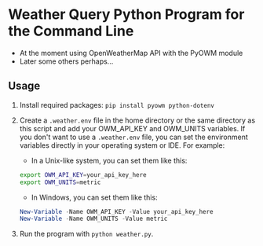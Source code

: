 # Weather Query Python Program for the Command Line

- At the moment using OpenWeatherMap API with the PyOWM module
- Later some others perhaps...

## Usage

1. Install required packages: `pip install pyowm python-dotenv`

2. Create a `.weather.env` file in the home directory or the same directory
as this script and add your OWM_API_KEY and OWM_UNITS variables.
If you don't want to use a `.weather.env` file, you can set the environment
variables directly in your operating system or IDE.
For example:

    - In a Unix-like system, you can set them like this:

    ```bash
    export OWM_API_KEY=your_api_key_here
    export OWM_UNITS=metric
    ```

    - In Windows, you can set them like this:

    ```powershell
    New-Variable -Name OWM_API_KEY -Value your_api_key_here
    New-Variable -Name OWM_UNITS -Value metric
    ```

3. Run the program with `python weather.py`.
